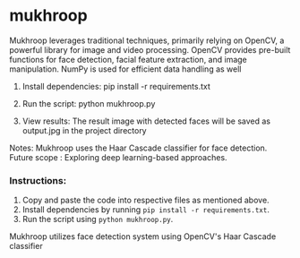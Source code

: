 # mukhroop
Mukhroop leverages traditional techniques, primarily relying on OpenCV, a powerful library for image and video processing. 
OpenCV provides pre-built functions for face detection, facial feature extraction, and image manipulation. NumPy is used for efficient data handling as well

1. Install dependencies: pip install -r requirements.txt

2. Run the script: python mukhroop.py

3. View results: The result image with detected faces will be saved as output.jpg in the project directory

Notes: Mukhroop uses the Haar Cascade classifier for face detection. Future scope : Exploring deep learning-based approaches.

### Instructions:

1. Copy and paste the code into respective files as mentioned above.
2. Install dependencies by running `pip install -r requirements.txt`.
3. Run the script using `python mukhroop.py`.

Mukhroop utilizes face detection system using OpenCV's Haar Cascade classifier
